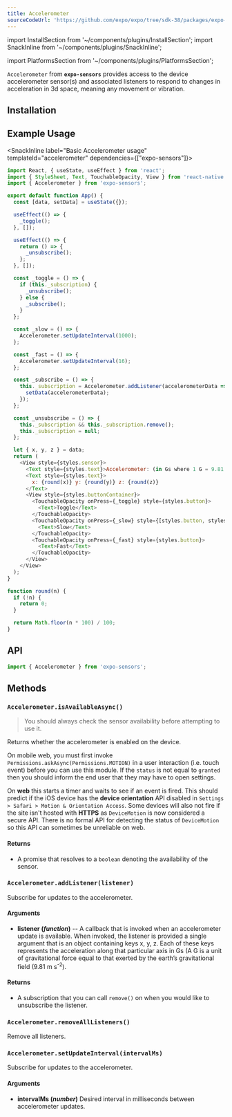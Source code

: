 ```yaml
---
title: Accelerometer
sourceCodeUrl: 'https://github.com/expo/expo/tree/sdk-38/packages/expo-sensors'
---
```


import InstallSection from '~/components/plugins/InstallSection';
import SnackInline from '~/components/plugins/SnackInline';

import PlatformsSection from '~/components/plugins/PlatformsSection';

`Accelerometer` from **`expo-sensors`** provides access to the device accelerometer sensor(s) and associated listeners to respond to changes in acceleration in 3d space, meaning any movement or vibration.

<PlatformsSection android emulator ios web />

## Installation

<InstallSection packageName="expo-sensors" />

## Example Usage

<SnackInline label="Basic Accelerometer usage" templateId="accelerometer" dependencies={["expo-sensors"]}>

```js
import React, { useState, useEffect } from 'react';
import { StyleSheet, Text, TouchableOpacity, View } from 'react-native';
import { Accelerometer } from 'expo-sensors';

export default function App() {
  const [data, setData] = useState({});

  useEffect(() => {
    _toggle();
  }, []);

  useEffect(() => {
    return () => {
      _unsubscribe();
    };
  }, []);

  const _toggle = () => {
    if (this._subscription) {
      _unsubscribe();
    } else {
      _subscribe();
    }
  };

  const _slow = () => {
    Accelerometer.setUpdateInterval(1000);
  };

  const _fast = () => {
    Accelerometer.setUpdateInterval(16);
  };

  const _subscribe = () => {
    this._subscription = Accelerometer.addListener(accelerometerData => {
      setData(accelerometerData);
    });
  };

  const _unsubscribe = () => {
    this._subscription && this._subscription.remove();
    this._subscription = null;
  };

  let { x, y, z } = data;
  return (
    <View style={styles.sensor}>
      <Text style={styles.text}>Accelerometer: (in Gs where 1 G = 9.81 m s^-2)</Text>
      <Text style={styles.text}>
        x: {round(x)} y: {round(y)} z: {round(z)}
      </Text>
      <View style={styles.buttonContainer}>
        <TouchableOpacity onPress={_toggle} style={styles.button}>
          <Text>Toggle</Text>
        </TouchableOpacity>
        <TouchableOpacity onPress={_slow} style={[styles.button, styles.middleButton]}>
          <Text>Slow</Text>
        </TouchableOpacity>
        <TouchableOpacity onPress={_fast} style={styles.button}>
          <Text>Fast</Text>
        </TouchableOpacity>
      </View>
    </View>
  );
}

function round(n) {
  if (!n) {
    return 0;
  }

  return Math.floor(n * 100) / 100;
}
```

</SnackInline>

## API

```js
import { Accelerometer } from 'expo-sensors';
```



## Methods

### `Accelerometer.isAvailableAsync()`

> You should always check the sensor availability before attempting to use it.

Returns whether the accelerometer is enabled on the device.

On mobile web, you must first invoke `Permissions.askAsync(Permissions.MOTION)` in a user interaction (i.e. touch event) before you can use this module. If the `status` is not equal to `granted` then you should inform the end user that they may have to open settings.

On **web** this starts a timer and waits to see if an event is fired. This should predict if the iOS device has the **device orientation** API disabled in `Settings > Safari > Motion & Orientation Access`. Some devices will also not fire if the site isn't hosted with **HTTPS** as `DeviceMotion` is now considered a secure API. There is no formal API for detecting the status of `DeviceMotion` so this API can sometimes be unreliable on web.

#### Returns

- A promise that resolves to a `boolean` denoting the availability of the sensor.

### `Accelerometer.addListener(listener)`

Subscribe for updates to the accelerometer.

#### Arguments

- **listener (_function_)** -- A callback that is invoked when an
  accelerometer update is available. When invoked, the listener is
  provided a single argument that is an object containing keys x, y,
  z. Each of these keys represents the acceleration along that particular axis in Gs (A G is a unit of gravitational force equal to that exerted by the earth’s gravitational field (9.81 m s<sup>-2</sup>).

#### Returns

- A subscription that you can call `remove()` on when you
  would like to unsubscribe the listener.

### `Accelerometer.removeAllListeners()`

Remove all listeners.

### `Accelerometer.setUpdateInterval(intervalMs)`

Subscribe for updates to the accelerometer.

#### Arguments

- **intervalMs (_number_)** Desired interval in milliseconds between
  accelerometer updates.

#
